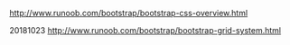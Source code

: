 http://www.runoob.com/bootstrap/bootstrap-css-overview.html

20181023
http://www.runoob.com/bootstrap/bootstrap-grid-system.html